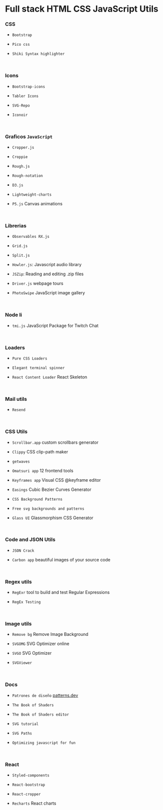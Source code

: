 <link rel="stylesheet" href="./css/main.css">

# Full stack HTML CSS JavaScript Utils

### CSS

- `Bootstrap`
  [](https://getbootstrap.com/)

- `Pico css`
  [](https://picocss.com/)
  [](https://github.com/picocss/pico)

- `Shiki Syntax highlighter`
  [](https://shiki.style/)
  [](https://github.com/shikijs/shiki)

<br>


### Icons

- `Bootstrap-icons`
  [](https://icons.getbootstrap.com/)

- `Tabler Icons`
  [](https://tablericons.com/)

- `SVG-Repo`
  [](https://www.svgrepo.com/)

- `Iconoir`
  [](https://iconoir.com/)

<br>


### Graficos `JavaScript`

- `Cropper.js`
  [](https://fengyuanchen.github.io/cropperjs/) 
  [](https://github.com/fengyuanchen/cropperjs)
  
- `Croppie`
  [](https://foliotek.github.io/Croppie/) 
  [](https://github.com/foliotek/croppie)

- `Rough.js`
  [](https://roughjs.com/)
  [](https://github.com/rough-stuff/rough)

- `Rough-notation`
  [](https://roughnotation.com/)
  [](https://github.com/rough-stuff/rough-notation)

- `D3.js`
  [](https://d3js.org/)
  [](https://github.com/d3/d3)

- `Lightweight-charts`
  [](https://www.tradingview.com/lightweight-charts/)
  [](https://github.com/tradingview/lightweight-charts)


- `P5.js` Canvas animations
  [](https://p5js.org/)
  [](https://github.com/processing/p5.js)

<br>


### Librerias

- `Observables RX.js`
  [](https://rxjs.dev/)

- `Grid.js`
  [](https://gridjs.io/)

- `Split.js`
  [](https://split.js.org/)
  [](https://github.com/nathancahill/split)

- `Howler.js`: Javascript audio library
  [](https://howlerjs.com/)
  [](https://github.com/goldfire/howler.js)

- `JSZip`: Reading and editing .zip files
  [](https://stuk.github.io/jszip/)
  [](https://github.com/Stuk/jszip)

- `Driver.js` webpage tours
  [](https://driverjs.com/)
  [](https://github.com/kamranahmedse/driver.js)

- `PhotoSwipe` JavaScript image gallery
  [](https://photoswipe.com/)
  [](https://github.com/dimsemenov/photoswipe)

<br>



### Node li

- `tmi.js` JavaScript Package for Twitch Chat
  [](https://tmijs.com/)
  [](https://github.com/tmijs/tmi.js)

<br>


### Loaders

- `Pure CSS Loaders`
  [](https://loading.io/css/)

- `Elegant terminal spinner`
  [](https://github.com/sindresorhus/ora)

- `React Content Loader` React Skeleton
  [](https://skeletonreact.com/)
  [](https://github.com/danilowoz/react-content-loader)

<br>


### Mail utils

- `Resend`
  [](https://resend.com/)
  [](https://github.com/resend)

<br>


### CSS Utils

- `Scrollbar.app` custom scrollbars generator
  [](https://scrollbar.app/)
  [](https://github.com/henripar/scrollbar)

- `Clippy` CSS clip-path maker
  [](https://bennettfeely.com/clippy/)
  [](https://github.com/bennettfeely/Clippy)

- `getwaves`
  [](https://getwaves.io/)

- `Omatsuri app` 12 frontend tools
  [](https://omatsuri.app/)
  [](https://github.com/rtivital/omatsuri)

- `Keyframes app` Visual CSS @keyframe editor
  [](https://keyframes.app/)
  [](https://github.com/mitchas/keyframes)

- `Easings` Cubic Bezier Curves Generator
  [](https://easings.co/)

- `CSS Background Patterns`
  [](https://www.magicpattern.design/tools/css-backgrounds)

- `Free svg backgrounds and patterns`
  [](https://www.svgbackgrounds.com/set/free-svg-backgrounds-and-patterns/)

- `Glass UI` Glassmorphism CSS Generator
  [](https://ui.glass/generator/)

<br>


### Code and JSON Utils

- `JSON Crack`
  [](https://jsoncrack.com/editor)
  [](https://github.com/AykutSarac/jsoncrack.com)

- `Carbon app` beautiful images of your source code
  [](https://carbon.now.sh/)

<br>


### Regex utils

- `RegExr` tool to build and test Regular Expressions
  [](https://regexr.com/)
  [](https://github.com/gskinner/regexr/)

- `RegEx Testing`
  [](https://www.regextester.com/)

<br>


### Image utils

- `Remove bg` Remove Image Background
  [](https://www.remove.bg/)

- `SVGOMG` SVG Optimizer online
  [](https://jakearchibald.github.io/svgomg/)

- `SVGO` SVG Optimizer
  [](https://svgo.dev/)
  [](https://github.com/svg/svgo)

- `SVGViewer`
  [](https://www.svgviewer.dev/)

<br>


### Docs

- `Patrones de diseño` 
  [patterns.dev](https://www.patterns.dev/)

- `The Book of Shaders`
  [](https://thebookofshaders.com/)

- `The Book of Shaders editor`
  [](https://editor.thebookofshaders.com/)

- `SVG tutorial`
  [](https://svg-tutorial.com/)

- `SVG Paths`
  [](https://www.nan.fyi/svg-paths)

- `Optimizing javascript for fun`
  [](https://romgrk.com/posts/optimizing-javascript)

<br>


### React

- `Styled-components`
  [](https://styled-components.com/)

- `React-bootstrap`
  [](https://react-bootstrap.github.io/)

- `React-cropper`
  [](https://react-cropper.github.io/react-cropper/) 
  [](https://github.com/react-cropper/react-cropper)

- `Recharts` React charts
  [](https://recharts.org/en-US/)
  [](https://github.com/recharts/recharts)
